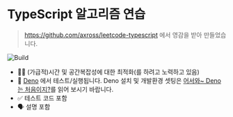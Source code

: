 # TypeScript 알고리즘 연습

> https://github.com/axross/leetcode-typescript 에서 영감을 받아 만들었습니다.

![Build](https://github.com/serithemage/typescript_algorithm_exercise/workflows/UnitTest/badge.svg)

- 🏃‍♀️ (가급적)시간 및 공간복잡성에 대한 최적화(를 하려고 노력하고 있음)
- 💯 [Deno](https://deno.land) 에서 테스트/실행됩니다. Deno 설치 및 개발환경 셋팅은 [어서와~ Deno는 처음이지?](https://jhyeok.com/deno-experience/)를 읽어 보시기 바랍니다.
- ✅ 테스트 코드 포함
- 🗣 설명 포함
